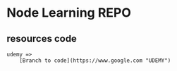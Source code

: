 # Node Learning REPO

## resources code

    udemy =>
        [Branch to code](https://www.google.com "UDEMY")



